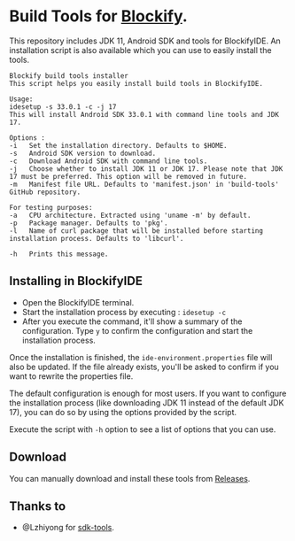 # Build Tools for [Blockify](https://github.com/BlockifyIDEOfficial/BlockifyIDE).

This repository includes JDK 11, Android SDK and tools for BlockifyIDE. An installation script is also available which you can use to easily install the tools.
```
Blockify build tools installer
This script helps you easily install build tools in BlockifyIDE.

Usage:
idesetup -s 33.0.1 -c -j 17
This will install Android SDK 33.0.1 with command line tools and JDK 17.

Options :
-i   Set the installation directory. Defaults to $HOME.
-s   Android SDK version to download.
-c   Download Android SDK with command line tools.
-j   Choose whether to install JDK 11 or JDK 17. Please note that JDK 17 must be preferred. This option will be removed in future.
-m   Manifest file URL. Defaults to 'manifest.json' in 'build-tools' GitHub repository.

For testing purposes:
-a   CPU architecture. Extracted using 'uname -m' by default.
-p   Package manager. Defaults to 'pkg'.
-l   Name of curl package that will be installed before starting installation process. Defaults to 'libcurl'.

-h   Prints this message.
```

## Installing in BlockifyIDE
- Open the BlockifyIDE terminal.
- Start the installation process by executing : `idesetup -c`
- After you execute the command, it'll show a summary of the configuration. Type `y` to confirm the configuration and start the installation process.

Once the installation is finished, the `ide-environment.properties` file will also be updated. If the file already exists, you'll be asked to confirm if you want to rewrite the properties file.

The default configuration is enough for most users. If you want to configure the installation process (like downloading JDK 11 instead of the default JDK 17), you can do so by using the options provided by the script.

Execute the script with `-h` option to see a list of options that you can use.

## Download
You can manually download and install these tools from [Releases](https://github.com/BlockifyIDEOfficial/build-tools/releases).

## Thanks to
- @Lzhiyong for [sdk-tools](https://github.com/Lzhiyong/sdk-tools).
